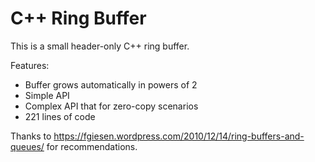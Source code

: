 # C++ Ring Buffer 

This is a small header-only C++ ring buffer.

Features:

* Buffer grows automatically in powers of 2
* Simple API
* Complex API that for zero-copy scenarios
* 221 lines of code

Thanks to https://fgiesen.wordpress.com/2010/12/14/ring-buffers-and-queues/ for recommendations.